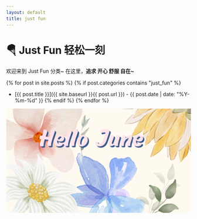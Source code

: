 ```yaml
---
layout: default
title: just fun
---
```


# 🪂 Just Fun 轻松一刻
欢迎来到 Just Fun 分类~ 在这里，**追求 开心 舒服 自在~**

{% for post in site.posts %}
  {% if post.categories contains "just_fun" %}
  - [{{ post.title }}]({{ site.baseurl }}{{ post.url }}) - {{ post.date | date: "%Y-%m-%d" }}
  {% endif %}
{% endfor %}

![HelloJune](../assets/images/HelloJune.png)
